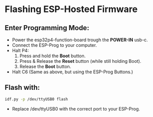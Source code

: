 # Flashing ESP-Hosted Firmware

## Enter Programming Mode:
- Power the esp32p4-function-board trough the **POWER-IN** usb-c.
- Connect the ESP-Prog to your computer.
- Halt P4:
    1. Press and hold the **Boot** button.
    2. Press & Release the **Reset** button (while still holding Boot).
    3. Release the **Boot** button.
- Halt C6 (Same as above, but using the ESP-Prog Buttons.)

## Flash with:
```bash
idf.py -p /dev/ttyUSB0 flash
```
- Replace /dev/ttyUSB0 with the correct port to your ESP-Prog.